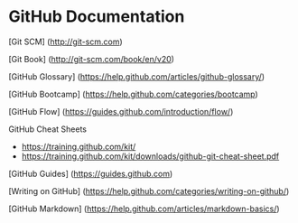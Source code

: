 # GitHub Documentation

[Git SCM] (http://git-scm.com)

[Git Book] (http://git-scm.com/book/en/v20)

[GitHub Glossary] (https://help.github.com/articles/github-glossary/)

[GitHub Bootcamp] (https://help.github.com/categories/bootcamp)

[GitHub Flow] (https://guides.github.com/introduction/flow/)

GitHub Cheat Sheets
* https://training.github.com/kit/
* https://training.github.com/kit/downloads/github-git-cheat-sheet.pdf

[GitHub Guides] (https://guides.github.com)

[Writing on GitHub] (https://help.github.com/categories/writing-on-github/)

[GitHub Markdown] (https://help.github.com/articles/markdown-basics/)

